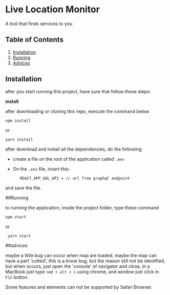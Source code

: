 # Live Location Monitor

A tool that finds services to you


## Table of Contents
1. [Installation](#installation)
2. [Running](#running)
3. [Advices](#Advices)


## Installation   

after you start running this project, have sure that follow these steps:

**install**

after downloading or cloning this repo, execute the command below

`npm install`
  
or 

`yarn install`


after download and install all the dependencies, do the following:

* create a file on the root of the application called  `.env` 

* On the `.env` file, insert this:

         REACT_APP_GQL_API = // url from graphql endpoint

 and save the file.



##Running

to running the application, inside the project folder, type these command

`npm start`

or 

` yarn start`

##advices

maybe a little bug can occur when map are loaded, maybe the map can have a part 'cutted', this is a know bug, but the reason still not be identified, but when occurs, just open the 'console' of navigator and close,  in a MacBook just type `cmd + alt + i` using chrome, and window just click in `F12` button.

Some features and elements can not be supported by Safari Browser.